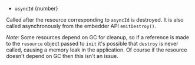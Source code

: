 
* `asyncId` {number}

Called after the resource corresponding to `asyncId` is destroyed. It is also called
asynchronously from the embedder API `emitDestroy()`.

*Note:* Some resources depend on GC for cleanup, so if a reference is made to
the `resource` object passed to `init` it's possible that `destroy` is
never called, causing a memory leak in the application. Of course if
the resource doesn't depend on GC then this isn't an issue.

